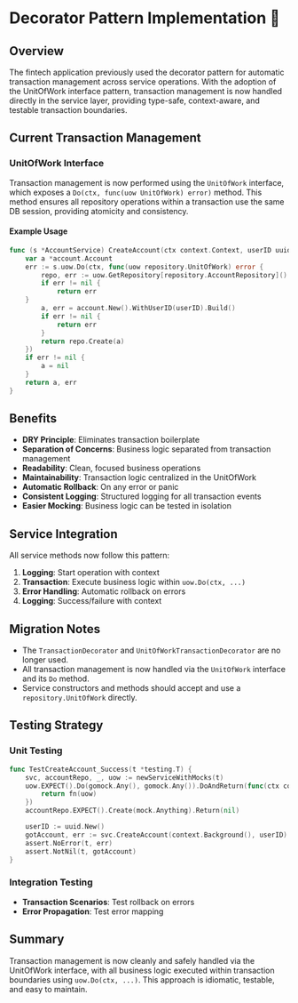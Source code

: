 # Decorator Pattern Implementation 🎨

## Overview

The fintech application previously used the decorator pattern for automatic transaction management across service operations. With the adoption of the UnitOfWork interface pattern, transaction management is now handled directly in the service layer, providing type-safe, context-aware, and testable transaction boundaries.

## Current Transaction Management

### UnitOfWork Interface

Transaction management is now performed using the `UnitOfWork` interface, which exposes a `Do(ctx, func(uow UnitOfWork) error)` method. This method ensures all repository operations within a transaction use the same DB session, providing atomicity and consistency.

#### Example Usage

```go
func (s *AccountService) CreateAccount(ctx context.Context, userID uuid.UUID) (*account.Account, error) {
    var a *account.Account
    err := s.uow.Do(ctx, func(uow repository.UnitOfWork) error {
        repo, err := uow.GetRepository[repository.AccountRepository]()
        if err != nil {
            return err
    }
        a, err = account.New().WithUserID(userID).Build()
        if err != nil {
            return err
        }
        return repo.Create(a)
    })
    if err != nil {
        a = nil
    }
    return a, err
}
```

## Benefits

- **DRY Principle**: Eliminates transaction boilerplate
- **Separation of Concerns**: Business logic separated from transaction management
- **Readability**: Clean, focused business operations
- **Maintainability**: Transaction logic centralized in the UnitOfWork
- **Automatic Rollback**: On any error or panic
- **Consistent Logging**: Structured logging for all transaction events
- **Easier Mocking**: Business logic can be tested in isolation

## Service Integration

All service methods now follow this pattern:

1. **Logging**: Start operation with context
2. **Transaction**: Execute business logic within `uow.Do(ctx, ...)`
3. **Error Handling**: Automatic rollback on errors
4. **Logging**: Success/failure with context

## Migration Notes

- The `TransactionDecorator` and `UnitOfWorkTransactionDecorator` are no longer used.
- All transaction management is now handled via the `UnitOfWork` interface and its `Do` method.
- Service constructors and methods should accept and use a `repository.UnitOfWork` directly.

## Testing Strategy

### Unit Testing

```go
func TestCreateAccount_Success(t *testing.T) {
    svc, accountRepo, _, uow := newServiceWithMocks(t)
    uow.EXPECT().Do(gomock.Any(), gomock.Any()).DoAndReturn(func(ctx context.Context, fn func(uow repository.UnitOfWork) error) error {
        return fn(uow)
    })
    accountRepo.EXPECT().Create(mock.Anything).Return(nil)

    userID := uuid.New()
    gotAccount, err := svc.CreateAccount(context.Background(), userID)
    assert.NoError(t, err)
    assert.NotNil(t, gotAccount)
}
```

### Integration Testing

- **Transaction Scenarios**: Test rollback on errors
- **Error Propagation**: Test error mapping

## Summary

Transaction management is now cleanly and safely handled via the UnitOfWork interface, with all business logic executed within transaction boundaries using `uow.Do(ctx, ...)`. This approach is idiomatic, testable, and easy to maintain.
